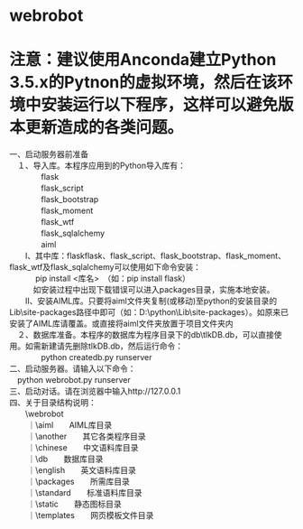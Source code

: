 # webrobot
# 注意：建议使用Anconda建立Python 3.5.x的Pytnon的虚拟环境，然后在该环境中安装运行以下程序，这样可以避免版本更新造成的各类问题。
一、启动服务器前准备<br>
　１、导入库。本程序应用到的Python导入库有：<br>
　　　　flask<br>
　　　　flask_script<br>
　　　　flask_bootstrap<br>
　　　　flask_moment<br>
　　　　flask_wtf<br>
　　　　flask_sqlalchemy<br>
　　　　aiml<br>
　　I、其中库：flaskflask、flask_script、flask_bootstrap、flask_moment、flask_wtf及flask_sqlalchemy可以使用如下命令安装：<br>
  　　　pip install <库名>　（如：pip install flask）<br>
　　　如安装过程中出现下载错误可以进入packages目录，实施本地安装。<br>
　　II、安装AIML库。只要将aiml文件夹复制(或移动)至python的安装目录的Lib\site-packages路径中即可（如：D:\python\Lib\site-packages）。如原来已安装了AIML库请覆盖。或直接将aiml文件夹放置于项目文件夹内<br>
　２、数据库准备。本程序的数据库为程序目录下的db\tlkDB.db，可以直接使用。如需新建请先删除tlkDB.db，然后运行命令：<br>
　　　　python createdb.py runserver <br> 
二、启动服务器。请输入以下命令：<br>
　python webrobot.py runserver <br>
三、启动对话。请在浏览器中输入http://127.0.0.1<br>
四、关于目录结构说明：<br>
　　\webrobot<br>
  　　｜\aiml　　AIML库目录<br>
  　　｜\another　　其它各类程序目录<br>
  　　｜\chinese　　中文语料库目录<br>
  　　｜\db　　数据库目录<br>
  　　｜\english　　英文语料库目录<br>
  　　｜\packages　　所需库目录<br>
  　　｜\standard　　标准语料库目录<br>
  　　｜\static　　静态图标目录<br>
  　　｜\templates　　网页模板文件目录<br>
     　

